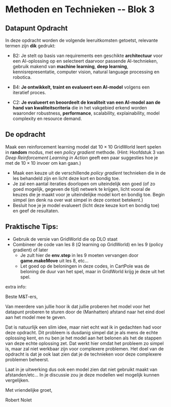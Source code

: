 # Methoden en Technieken -- Blok 3

## Datapunt Opdracht

In deze opdracht worden de volgende leeruitkomsten getoetst, relevante termen zijn **dik** gedrukt:
- B2: Je stelt op basis van requirements een geschikte **architectuur** voor een AI-oplossing op en selecteert daarvoor passende AI-technieken, gebruik makend van **machine learning**, **deep learning**, kennisrepresentatie, computer vision, natural language processing en robotica.

- B4: **Je ontwikkelt, traint en evalueert een AI-model** volgens een iteratief proces.
- C2: **Je evalueert en beoordeelt de kwaliteit van een AI-model aan de hand van kwaliteitscriteria** die in het vakgebied erkend worden waaronder robustness, **performance**, scalability, explainability, model complexity en resource demand.

## De opdracht

Maak een reinforcement learning model dat $10 \times 10$ GridWorld leert spelen in **random** modus, met een *policy gradient* methode. (Hint: Hoofdstuk 3 van *Deep Reinforcement Learning in Action* geeft een paar suggesties hoe je met de $10 \times 10$ invoer om kan gaan.)
- Maak een keuze uit de verschillende *policy gradient* technieken die in de les behandeld zijn en licht deze kort en bondig toe.
- Je zal een aantal iteraties doorlopen om uiteindelijk een goed (of zo goed mogelijk, gegeven de tijd) netwerk te krijgen, licht vooral de keuzes die je maakt voor je uiteindelijke model kort en bondig toe. Begin simpel (en denk na over wat simpel in deze context betekent.)
- Besluit hoe je je model evalueert (licht deze keuze kort en bondig toe) en geef de resultaten.

## Praktische Tips:
- Gebruik de versie van GridWorld die op DLO staat
- Combineer de code van les 8 ($Q$ learning op GridWorld) en les 9 (policy gradient) of later
  - Je zult hier de **env.step** in les 9 moeten vervangen door **game.makeMove** uit les 8, etc...
  - Let goed op de beloningen in deze codes, in CartPole was de beloning de duur van het spel, maar in GridWorld krijg je deze uit het spel.


extra info:

Beste M&T-ers,

Van meerdere van jullie hoor ik dat jullie proberen het model voor het datapunt proberen te sturen door de (Manhatten) afstand naar het eind doel aan het model mee te geven.

Dat is natuurlijk een slim idee, maar niet echt wat ik in gedachten had voor deze opdracht. Dit probleem is dusdanig simpel dat je als mens de echte oplossing kent, en nu ben je het model aan het belonen als het de stappen van deze echte oplossing zet. Dat werkt hier omdat het probleem zo simpel is, maar zal niet werkbaar zijn voor complexere problemen. Het doel van de opdracht is dat je ook laat zien dat je de technieken voor deze complexere problemen beheerst.

Laat in je uitwerking dus ook een model zien dat niet gebruikt maakt van afstanden/etc... In je discussie zou je deze modellen wel mogelijk kunnen vergelijken.

Met vriendelijke groet,

Robert Nolet
